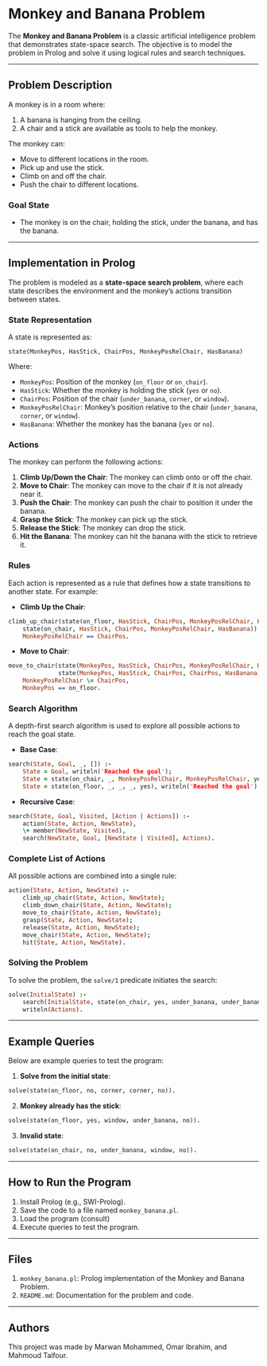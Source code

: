 # Monkey and Banana Problem

The **Monkey and Banana Problem** is a classic artificial intelligence problem that demonstrates state-space search. The objective is to model the problem in Prolog and solve it using logical rules and search techniques.

---

## Problem Description

A monkey is in a room where:
1. A banana is hanging from the ceiling.
2. A chair and a stick are available as tools to help the monkey.

The monkey can:
- Move to different locations in the room.
- Pick up and use the stick.
- Climb on and off the chair.
- Push the chair to different locations.

### Goal State
- The monkey is on the chair, holding the stick, under the banana, and has the banana.

---

## Implementation in Prolog

The problem is modeled as a **state-space search problem**, where each state describes the environment and the monkey’s actions transition between states.

### State Representation
A state is represented as:

```
state(MonkeyPos, HasStick, ChairPos, MonkeyPosRelChair, HasBanana)
```

Where:
- `MonkeyPos`: Position of the monkey (`on_floor` or `on_chair`).
- `HasStick`: Whether the monkey is holding the stick (`yes` or `no`).
- `ChairPos`: Position of the chair (`under_banana`, `corner`, or `window`).
- `MonkeyPosRelChair`: Monkey’s position relative to the chair (`under_banana`, `corner`, or `window`).
- `HasBanana`: Whether the monkey has the banana (`yes` or `no`).

### Actions
The monkey can perform the following actions:
1. **Climb Up/Down the Chair**: The monkey can climb onto or off the chair.
2. **Move to Chair**: The monkey can move to the chair if it is not already near it.
3. **Push the Chair**: The monkey can push the chair to position it under the banana.
4. **Grasp the Stick**: The monkey can pick up the stick.
5. **Release the Stick**: The monkey can drop the stick.
6. **Hit the Banana**: The monkey can hit the banana with the stick to retrieve it.

### Rules
Each action is represented as a rule that defines how a state transitions to another state. For example:

- **Climb Up the Chair**:
```prolog
climb_up_chair(state(on_floor, HasStick, ChairPos, MonkeyPosRelChair, HasBanana), climb_up(monkey, chair),
    state(on_chair, HasStick, ChairPos, MonkeyPosRelChair, HasBanana)) :-
    MonkeyPosRelChair == ChairPos.
```

- **Move to Chair**:
```prolog
move_to_chair(state(MonkeyPos, HasStick, ChairPos, MonkeyPosRelChair, HasBanana), move(monkey, ChairPos),
              state(MonkeyPos, HasStick, ChairPos, ChairPos, HasBanana)) :-
    MonkeyPosRelChair \= ChairPos,
    MonkeyPos == on_floor.
```

### Search Algorithm
A depth-first search algorithm is used to explore all possible actions to reach the goal state.

- **Base Case**:
```prolog
search(State, Goal, _, []) :-
    State = Goal, writeln('Reached the goal');
    State = state(on_chair, _, MonkeyPosRelChair, MonkeyPosRelChair, yes), writeln('Reached the goal');
    State = state(on_floor, _, _, _, yes), writeln('Reached the goal').
```

- **Recursive Case**:
```prolog
search(State, Goal, Visited, [Action | Actions]) :-
    action(State, Action, NewState),
    \+ member(NewState, Visited),
    search(NewState, Goal, [NewState | Visited], Actions).
```

### Complete List of Actions
All possible actions are combined into a single rule:
```prolog
action(State, Action, NewState) :-
    climb_up_chair(State, Action, NewState);
    climb_down_chair(State, Action, NewState);
    move_to_chair(State, Action, NewState);
    grasp(State, Action, NewState);
    release(State, Action, NewState);
    move_chair(State, Action, NewState);
    hit(State, Action, NewState).
```

### Solving the Problem
To solve the problem, the `solve/1` predicate initiates the search:

```prolog
solve(InitialState) :-
    search(InitialState, state(on_chair, yes, under_banana, under_banana, yes), [InitialState], Actions),
    writeln(Actions).
```

---

## Example Queries

Below are example queries to test the program:

1. **Solve from the initial state**:
```prolog
solve(state(on_floor, no, corner, corner, no)).
```

2. **Monkey already has the stick**:
```prolog
solve(state(on_floor, yes, window, under_banana, no)).
```

3. **Invalid state**:
```prolog
solve(state(on_chair, no, under_banana, window, no)).
```

---

## How to Run the Program

1. Install Prolog (e.g., SWI-Prolog).
2. Save the code to a file named `monkey_banana.pl`.
3. Load the program (consult)
4. Execute queries to test the program.

---

## Files

1. `monkey_banana.pl`: Prolog implementation of the Monkey and Banana Problem.
2. `README.md`: Documentation for the problem and code.

---

## Authors
This project was made by Marwan Mohammed, Omar Ibrahim, and Mahmoud Taifour.

